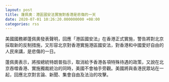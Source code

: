 ```yaml
---
layout: post
title: 蓬佩奧︰港區國安法實施對香港是悲傷的一天
date: 2020-07-01 10:26:20.000000000 +08:00
categories: rss
---
```


美國國務卿蓬佩奧發表聲明，回應「港區國安法」在香港正式實施，警告將對北京採取新的反制措施，又形容北京對香港實施港區國安法，對香港和中國愛好自由的人民來講，是悲傷的一日。

蓬佩奧表示，將按總統特朗普指示，取消給予香港各項特殊待遇的政策，又說在北京吞噬香港、實施獨裁統治的同時，美國不會袖手旁觀。美國將與香港民眾站在一起，回應北京對言論、新聞、集會自由及法治的攻擊。
